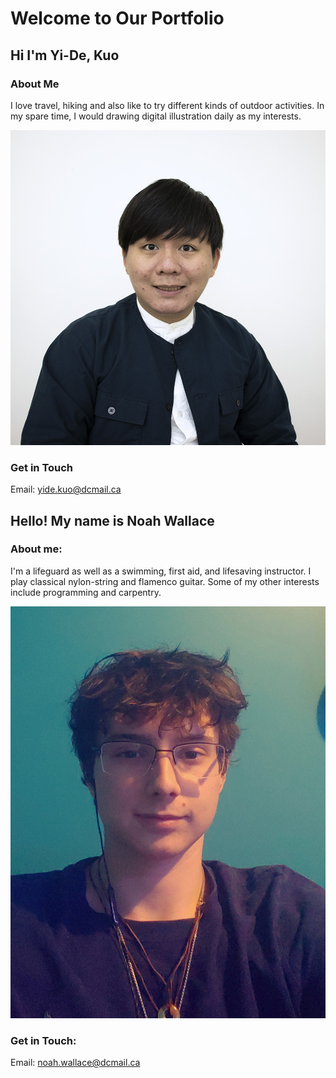 # Welcome to Our Portfolio

## Hi I'm Yi-De, Kuo

### About Me 
I love travel, hiking and also like to try different kinds of outdoor activities. In my spare time, I would drawing digital illustration daily as my interests.

![Yi-De, Kuo](./images/linkedin.jpg)

### Get in Touch
Email: [yide.kuo@dcmail.ca](yide.kuo@dcmail.ca)

## Hello! My name is Noah Wallace

### About me: 
I'm a lifeguard as well as a swimming, first aid, and lifesaving instructor. I play classical nylon-string and flamenco guitar. Some of my other interests include programming and carpentry.

![Noah-Wallace-headshot](images/headshot.jpg)

### Get in Touch:
Email: [noah.wallace@dcmail.ca](noah.wallace@dcmail.ca)
